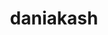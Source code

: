 ---
title: daniakash
github: https://github.com/daniakash
mode: dark
transition: 3s
archetype:
- Minimalistic
---